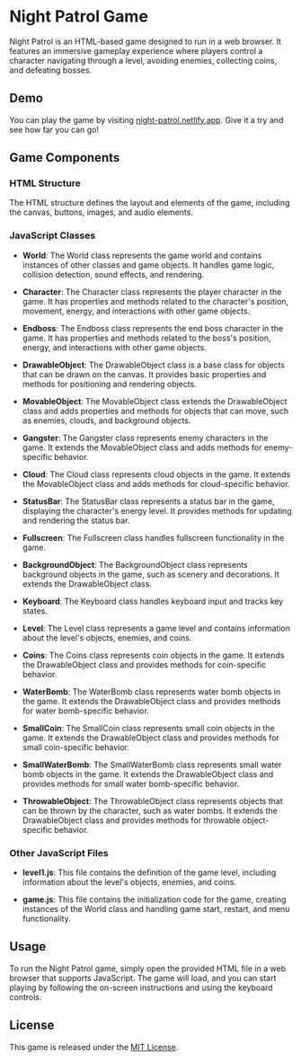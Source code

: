# Night Patrol Game

Night Patrol is an HTML-based game designed to run in a web browser. It features an immersive gameplay experience where players control a character navigating through a level, avoiding enemies, collecting coins, and defeating bosses.

## Demo

You can play the game by visiting [night-patrol.netlify.app](night-patrol.netlify.app). Give it a try and see how far you can go!

## Game Components

### HTML Structure

The HTML structure defines the layout and elements of the game, including the canvas, buttons, images, and audio elements.

### JavaScript Classes

- **World**: The World class represents the game world and contains instances of other classes and game objects. It handles game logic, collision detection, sound effects, and rendering.

- **Character**: The Character class represents the player character in the game. It has properties and methods related to the character's position, movement, energy, and interactions with other game objects.

- **Endboss**: The Endboss class represents the end boss character in the game. It has properties and methods related to the boss's position, energy, and interactions with other game objects.

- **DrawableObject**: The DrawableObject class is a base class for objects that can be drawn on the canvas. It provides basic properties and methods for positioning and rendering objects.

- **MovableObject**: The MovableObject class extends the DrawableObject class and adds properties and methods for objects that can move, such as enemies, clouds, and background objects.

- **Gangster**: The Gangster class represents enemy characters in the game. It extends the MovableObject class and adds methods for enemy-specific behavior.

- **Cloud**: The Cloud class represents cloud objects in the game. It extends the MovableObject class and adds methods for cloud-specific behavior.

- **StatusBar**: The StatusBar class represents a status bar in the game, displaying the character's energy level. It provides methods for updating and rendering the status bar.

- **Fullscreen**: The Fullscreen class handles fullscreen functionality in the game.

- **BackgroundObject**: The BackgroundObject class represents background objects in the game, such as scenery and decorations. It extends the DrawableObject class.

- **Keyboard**: The Keyboard class handles keyboard input and tracks key states.

- **Level**: The Level class represents a game level and contains information about the level's objects, enemies, and coins.

- **Coins**: The Coins class represents coin objects in the game. It extends the DrawableObject class and provides methods for coin-specific behavior.

- **WaterBomb**: The WaterBomb class represents water bomb objects in the game. It extends the DrawableObject class and provides methods for water bomb-specific behavior.

- **SmallCoin**: The SmallCoin class represents small coin objects in the game. It extends the DrawableObject class and provides methods for small coin-specific behavior.

- **SmallWaterBomb**: The SmallWaterBomb class represents small water bomb objects in the game. It extends the DrawableObject class and provides methods for small water bomb-specific behavior.

- **ThrowableObject**: The ThrowableObject class represents objects that can be thrown by the character, such as water bombs. It extends the DrawableObject class and provides methods for throwable object-specific behavior.

### Other JavaScript Files

- **level1.js**: This file contains the definition of the game level, including information about the level's objects, enemies, and coins.

- **game.js**: This file contains the initialization code for the game, creating instances of the World class and handling game start, restart, and menu functionality.

## Usage

To run the Night Patrol game, simply open the provided HTML file in a web browser that supports JavaScript. The game will load, and you can start playing by following the on-screen instructions and using the keyboard controls.

## License

This game is released under the [MIT License](LICENSE).
